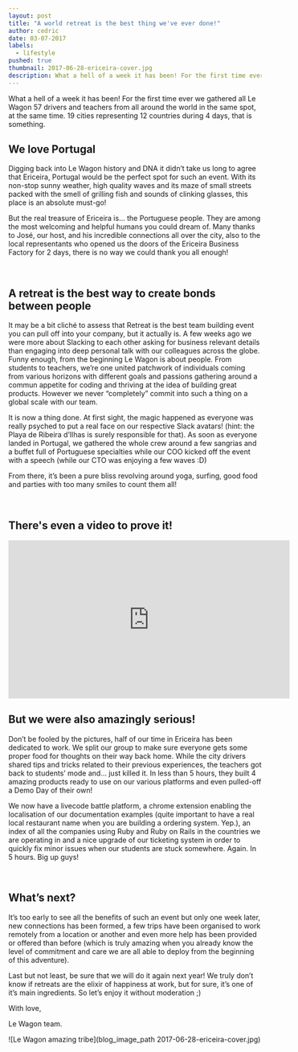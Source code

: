 ```yaml
---
layout: post
title: "A world retreat is the best thing we've ever done!"
author: cedric
date: 03-07-2017
labels:
  - lifestyle
pushed: true
thumbnail: 2017-06-28-ericeira-cover.jpg
description: What a hell of a week it has been! For the first time ever we gathered all Le Wagon 57 drivers and teachers from all around the world in the same spot, at the same time.
---
```


What a hell of a week it has been! For the first time ever we gathered all Le Wagon 57 drivers and teachers from all around the world in the same spot, at the same time. 19 cities representing 12 countries during 4 days, that is something.

## We love Portugal

Digging back into Le Wagon history and DNA it didn’t take us long to agree that Ericeira, Portugal would be the perfect spot for such an event. With its non-stop sunny weather, high quality waves and its maze of small streets packed with the smell of grilling fish and sounds of clinking glasses, this place is an absolute must-go!

But the real treasure of Ericeira is… the Portuguese people. They are among the most welcoming and helpful humans you could dream of. Many thanks to José, our host, and his incredible connections all over the city, also to the local representants who opened us the doors of the Ericeira Business Factory for 2 days, there is no way we could thank you all enough!

<div class="photo-gallery">
  <img class="mid" src="blog_image_path 2017-06-28-ericeira-6.jpg" alt="">
  <img class="mid" src="blog_image_path 2017-06-28-ericeira-5.jpg" alt="">
  <img class="full" src="blog_image_path 2017-06-28-ericeira-22.jpg" alt="">
  <img class="mid" src="blog_image_path 2017-06-28-ericeira-19.jpg" alt="">
  <img class="mid" src="blog_image_path 2017-06-28-ericeira-1.jpg" alt="">
</div>

## A retreat is the best way to create bonds between people

It may be a bit cliché to assess that Retreat is the best team building event you can pull off into your company, but it actually is. A few weeks ago we were more about Slacking to each other asking for business relevant details than engaging into deep personal talk with our colleagues across the globe. Funny enough, from the beginning Le Wagon is about people. From students to teachers, we’re one united patchwork of individuals coming from various horizons with different goals and passions gathering around a commun appetite for coding and thriving at the idea of building great products. However we never “completely” commit into such a thing on a global scale with our team.

It is now a thing done. At first sight, the magic happened as everyone was really psyched to put a real face on our respective Slack avatars! (hint: the Playa de Ribeira d’Ilhas is surely responsible for that). As soon as everyone landed in Portugal, we gathered the whole crew around a few sangrias and a buffet full of Portuguese specialties while our COO kicked off the event with a speech (while our CTO was enjoying a few waves :D)

From there, it’s been a pure bliss revolving around yoga, surfing, good food and parties with too many smiles to count them all!

<div class="photo-gallery">
  <img class="mid" src="blog_image_path 2017-06-28-ericeira-3.jpg" alt="">
  <img class="mid" src="blog_image_path 2017-06-28-ericeira-16.jpg" alt="">
  <img class="full" src="blog_image_path 2017-06-28-ericeira-9.jpg" alt="">
  <img class="mid" src="blog_image_path 2017-06-28-ericeira-17.jpg" alt="">
  <img class="mid" src="blog_image_path 2017-06-28-ericeira-21.jpg" alt="">
</div>

## There's even a video to prove it!

<div class="video-container">
  <div class="video-wrapper">
    <iframe width="560" height="315" src="https://www.youtube.com/embed/_yZwUsWAw4g" frameborder="0" allowfullscreen></iframe>
  </div>
</div>

## But we were also amazingly serious!

Don’t be fooled by the pictures, half of our time in Ericeira has been dedicated to work. We split our group to make sure everyone gets some proper food for thoughts on their way back home. While the city drivers shared tips and tricks related to their previous experiences, the teachers got back to students’ mode and… just killed it. In less than 5 hours, they built 4 amazing products ready to use on our various platforms and even pulled-off a Demo Day of their own!

We now have a livecode battle platform, a chrome extension enabling the localisation of our documentation examples (quite important to have a real local restaurant name when you are building a ordering system. Yep.), an index of all the companies using Ruby and Ruby on Rails in the countries we are operating in and a nice upgrade of our ticketing system in order to quickly fix minor issues when our students are stuck somewhere. Again. In 5 hours. Big up guys!

<div class="photo-gallery">
  <img class="mid" src="blog_image_path 2017-06-28-ericeira-4.jpg" alt="">
  <img class="mid" src="blog_image_path 2017-06-28-ericeira-10.jpg" alt="">
  <img class="full" src="blog_image_path 2017-06-28-ericeira-12.jpg" alt="">
  <img class="mid" src="blog_image_path 2017-06-28-ericeira-13.jpg" alt="">
  <img class="mid" src="blog_image_path 2017-06-28-ericeira-10.jpg" alt="">
</div>

## What’s next?

It’s too early to see all the benefits of such an event but only one week later, new connections has been formed, a few trips have been organised to work remotely from a location or another and even more help has been provided or offered than before (which is truly amazing when you already know the level of commitment and care we are all able to deploy from the beginning of this adventure).

Last but not least, be sure that we will do it again next year! We truly don’t know if retreats are the elixir of happiness at work, but for sure, it’s one of it’s main ingredients. So let’s enjoy it without moderation ;)

With love,

Le Wagon team.

![Le Wagon amazing tribe](blog_image_path 2017-06-28-ericeira-cover.jpg)
